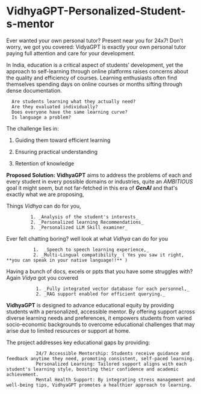 # VidhyaGPT-Personalized-Student-s-mentor
Ever wanted your own personal tutor? Present near you for 24x7! Don't worry, we got you covered: VidyaGPT is exactly your own personal tutor paying full attention and care for your development.

In India, education is a critical aspect of students’ development, yet the approach to self-learning through online platforms raises concerns about the quality and efficiency of courses. Learning enthusiasts often find themselves spending days on online courses or months sifting through dense documentation.


      Are students learning what they actually need?
      Are they evaluated individually?
      Does everyone have the same learning curve?
      Is language a problem?


The challenge lies in:

1. Guiding them toward efficient learning

2. Ensuring practical understanding

3. Retention of knowledge

**Proposed Solution:**
**VidhyaGPT** aims to address the problems of each and every student in every possible domains or industries, quite an _AMBITIOUS_ goal it might seem, but not far-fetched in this era of **_GenAI_** and that's exactly what we are proposing,

Things _Vidhya_ can do for you,
             
             1. _Analysis of the student's interests_
             2. _Personalized learning Recommendations_
             3. _Personalized LLM Skill examiner_

Ever felt chatting boring? well look at what _Vidhya_ can do for you
              
              1.  _Speech to speech learning experience,_
              2. _Multi-Lingual compatibility_ ( Yes you saw it right, **you can speak in your native language!!** )

Having a bunch of docs, excels or ppts that you have some struggles with? Again _Vidya_ got you covered
               
               1. _Fully integrated vector database for each personnel,_
               2. _RAG support enabled for efficient querying._

**VidhyaGPT** is designed to advance educational equity by providing students with a personalized, accessible mentor. By offering support across diverse learning needs and preferences, it empowers students from varied socio-economic backgrounds to overcome educational challenges that may arise due to limited resources or support at home.

The project addresses key educational gaps by providing:

               24/7 Accessible Mentorship: Students receive guidance and feedback anytime they need, promoting consistent, self-paced learning.
               Personalized Learning: Tailored support aligns with each student's learning style, boosting their confidence and academic achievement.
               Mental Health Support: By integrating stress management and well-being tips, VidhyaGPT promotes a healthier approach to learning.
